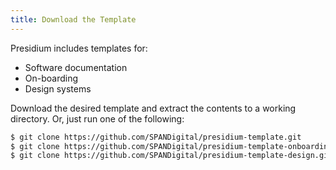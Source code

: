 ```yaml
---
title: Download the Template
---
```


Presidium includes templates for:

* Software documentation
* On-boarding
* Design systems

Download the desired template and extract the contents to a working directory. Or, just run one of the following:

```sh
$ git clone https://github.com/SPANDigital/presidium-template.git
$ git clone https://github.com/SPANDigital/presidium-template-onboarding.git
$ git clone https://github.com/SPANDigital/presidium-template-design.git
```
